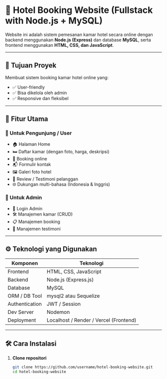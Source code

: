 # 🏨 Hotel Booking Website (Fullstack with Node.js + MySQL)

Website ini adalah sistem pemesanan kamar hotel secara online dengan backend menggunakan **Node.js (Express)** dan database **MySQL**, serta frontend menggunakan **HTML, CSS, dan JavaScript**.

---

## 🎯 Tujuan Proyek

Membuat sistem booking kamar hotel online yang:

- ✅ User-friendly  
- ✅ Bisa dikelola oleh admin  
- ✅ Responsive dan fleksibel  

---

## 🚀 Fitur Utama

### 👤 Untuk Pengunjung / User
- 🏠 Halaman Home
- 🛏️ Daftar kamar (dengan foto, harga, deskripsi)
- 🧾 Booking online
- 📬 Formulir kontak
- 🖼️ Galeri foto hotel
- 🌟 Review / Testimoni pelanggan
- 🌐 Dukungan multi-bahasa (Indonesia & Inggris)

### 🔐 Untuk Admin
- 🔑 Login Admin
- 🛠️ Manajemen kamar (CRUD)
- 📋 Manajemen booking
- 💬 Manajemen testimoni

---

## ⚙️ Teknologi yang Digunakan

| Komponen       | Teknologi                        |
|----------------|----------------------------------|
| Frontend       | HTML, CSS, JavaScript            |
| Backend        | Node.js (Express.js)             |
| Database       | MySQL                            |
| ORM / DB Tool  | mysql2 atau Sequelize            |
| Authentication | JWT / Session                    |
| Dev Server     | Nodemon                          |
| Deployment     | Localhost / Render / Vercel (Frontend) |

---

## 🛠️ Cara Instalasi

1. **Clone repositori**
   ```bash
   git clone https://github.com/username/hotel-booking-website.git
   cd hotel-booking-website
